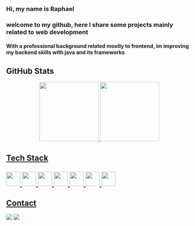 ### Hi, my name is Raphael
### welcome to my github, here I share some projects mainly related to web development
#### With a professional background related mostly to frontend, im improving my backend skills with java and its frameworks
## GitHub Stats
<div align="center">
  <a href="https://github.com/rpajf">
    
  <img height="160em" src="https://github-readme-stats.vercel.app/api?username=rpajf&count_private=true&theme=cobalt"/>
  <img height="160em" src="https://github-readme-stats.vercel.app/api/top-langs/?username=rpajf&layout=compact&langs_count=7&theme=cobalt"/>
</div>

<!--
**rpajf/rpajf** is a ✨ _special_ ✨ repository because its `README.md` (this file) appears on your GitHub profile.

Here are some ideas to get you started:
https://user-images.githubusercontent.com/25181517/190887639-d0ba4ec9-ddbe-45dd-bea1-4db83846503e.png

- 🔭 I’m currently working on ...
- 🌱 I’m currently learning ...
- 👯 I’m looking to collaborate on ...
- 🤔 I’m looking for help with ...
- 💬 Ask me about ...
- 📫 How to reach me: ...
- 😄 Pronouns: ...
- ⚡ Fun fact: ...https://user-images.githubusercontent.com/25181517/117201156-9a724800-adec-11eb-9a9d-3cd0f67da4bc.png
-->
## Tech Stack <br /> <br /> <img height="38px" src="https://user-images.githubusercontent.com/25181517/183890598-19a0ac2d-e88a-4005-a8df-1ee36782fde1.png"/>   <img height="38px" src="https://user-images.githubusercontent.com/25181517/183568594-85e280a7-0d7e-4d1a-9028-c8c2209e073c.png"/> <img height="38px" src="https://user-images.githubusercontent.com/25181517/183859966-a3462d8d-1bc7-4880-b353-e2cbed900ed6.png"/>  <img height="38px" src="https://user-images.githubusercontent.com/25181517/183897015-94a058a6-b86e-4e42-a37f-bf92061753e5.png"/>  <img height="38px" src="https://user-images.githubusercontent.com/25181517/187955005-f4ca6f1a-e727-497b-b81b-93fb9726268e.png"/>  <img height="38px" src="https://user-images.githubusercontent.com/25181517/187896150-cc1dcb12-d490-445c-8e4d-1275cd2388d6.png"/> <img height="38px" src="https://user-images.githubusercontent.com/25181517/117201156-9a724800-adec-11eb-9a9d-3cd0f67da4bc.png"/>

## Contact
  <div>
  <a href="https://www.linkedin.com/in/raphael-portela-ferreira/" target="_blank"><img src="https://img.shields.io/badge/-LinkedIn-%230077B5?style=for-the-badge&logo=linkedin&logoColor=white" target="_blank"></a>
  <a href = "mailto:rafaeljansenaraujo@gmail.com"><img src="https://img.shields.io/badge/-Gmail-BB001B?style=for-the-badge&logo=gmail&logoColor=white" target="_blank"></a>
  
  </div>

